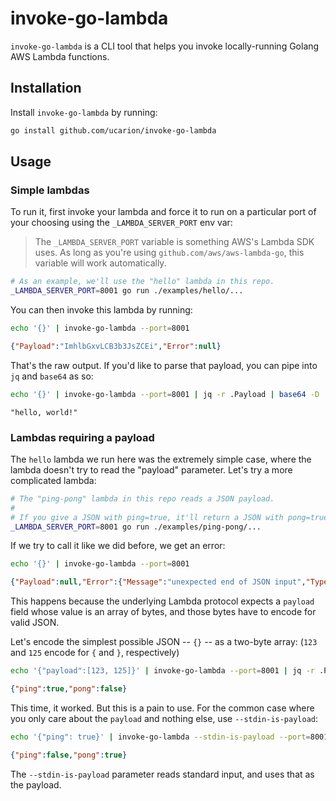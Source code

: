 # invoke-go-lambda

`invoke-go-lambda` is a CLI tool that helps you invoke locally-running Golang
AWS Lambda functions.

## Installation

Install `invoke-go-lambda` by running:

```bash
go install github.com/ucarion/invoke-go-lambda
```

## Usage

### Simple lambdas

To run it, first invoke your lambda and force it to run on a particular port of
your choosing using the `_LAMBDA_SERVER_PORT` env var:

> The `_LAMBDA_SERVER_PORT` variable is something AWS's Lambda SDK uses. As long
> as you're using `github.com/aws/aws-lambda-go`, this variable will work
> automatically.

```bash
# As an example, we'll use the "hello" lambda in this repo.
_LAMBDA_SERVER_PORT=8001 go run ./examples/hello/...
```

You can then invoke this lambda by running:

```bash
echo '{}' | invoke-go-lambda --port=8001
```

```json
{"Payload":"ImhlbGxvLCB3b3JsZCEi","Error":null}
```

That's the raw output. If you'd like to parse that payload, you can pipe into
`jq` and `base64` as so:

```bash
echo '{}' | invoke-go-lambda --port=8001 | jq -r .Payload | base64 -D
```

```text
"hello, world!"
```

### Lambdas requiring a payload

The `hello` lambda we run here was the extremely simple case, where the lambda
doesn't try to read the "payload" parameter. Let's try a more complicated
lambda:

```bash
# The "ping-pong" lambda in this repo reads a JSON payload.
#
# If you give a JSON with ping=true, it'll return a JSON with pong=true.
_LAMBDA_SERVER_PORT=8001 go run ./examples/ping-pong/...
```

If we try to call it like we did before, we get an error:

```bash
echo '{}' | invoke-go-lambda --port=8001
```

```json
{"Payload":null,"Error":{"Message":"unexpected end of JSON input","Type":"SyntaxError","StackTrace":null,"ShouldExit":false}}
```

This happens because the underlying Lambda protocol expects a `payload` field
whose value is an array of bytes, and those bytes have to encode for valid JSON.

Let's encode the simplest possible JSON -- `{}` -- as a two-byte array: (`123`
and `125` encode for `{` and `}`, respectively)

```bash
echo '{"payload":[123, 125]}' | invoke-go-lambda --port=8001 | jq -r .Payload | base64 -D
```

```json
{"ping":true,"pong":false}
```

This time, it worked. But this is a pain to use. For the common case where you
only care about the `payload` and nothing else, use `--stdin-is-payload`:

```bash
echo '{"ping": true}' | invoke-go-lambda --stdin-is-payload --port=8001 | jq -r .Payload | base64 -D
```

```json
{"ping":false,"pong":true}
```

The `--stdin-is-payload` parameter reads standard input, and uses that as the
payload.

